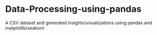 # Data-Processing-using-pandas
 A CSV dataset and generated  insights/visualizations using pandas and matplotlib/seaborn
